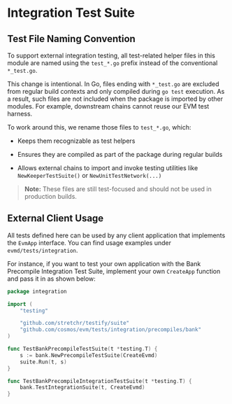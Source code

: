 # Integration Test Suite

## Test File Naming Convention

To support external integration testing, all test-related helper files in this module are named
using the `test_*.go` prefix instead of the conventional `*_test.go`.

This change is intentional. In Go, files ending with `*_test.go` are excluded from regular build contexts
and only compiled during `go test` execution.
As a result, such files are not included when the package is imported by other modules.
For example, downstream chains cannot reuse our EVM test harness.

To work around this, we rename those files to `test_*.go`, which:

- Keeps them recognizable as test helpers

- Ensures they are compiled as part of the package during regular builds

- Allows external chains to import and invoke testing utilities like `NewKeeperTestSuite()` or `NewUnitTestNetwork(...)`

> **Note:** These files are still test-focused and should not be used in production builds.

## External Client Usage

All tests defined here can be used by any client application that implements the `EvmApp` interface.
You can find usage examples under `evmd/tests/integration`.

For instance, if you want to test your own application with the Bank Precompile Integration Test Suite,
implement your own `CreateApp` function and pass it in as shown below:

```go
package integration

import (
    "testing"

    "github.com/stretchr/testify/suite"
    "github.com/cosmos/evm/tests/integration/precompiles/bank"
)

func TestBankPrecompileTestSuite(t *testing.T) {
    s := bank.NewPrecompileTestSuite(CreateEvmd)
    suite.Run(t, s)
}

func TestBankPrecompileIntegrationTestSuite(t *testing.T) {
    bank.TestIntegrationSuite(t, CreateEvmd)
}
```
